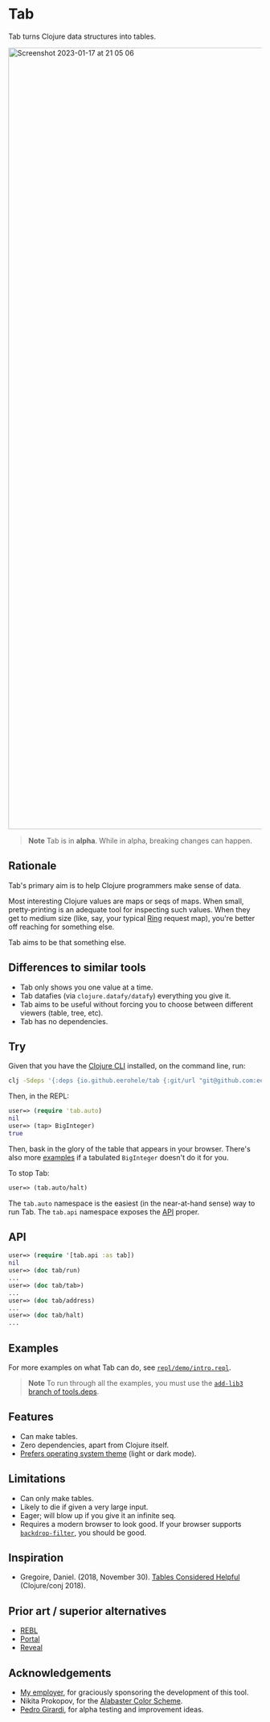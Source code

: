 # Tab

Tab turns Clojure data structures into tables.

<img width="1552" alt="Screenshot 2023-01-17 at 21 05 06" src="https://user-images.githubusercontent.com/31859/212988791-5e3a060a-2072-47ba-ba16-2981823ccb2b.png">

> **Note**
> Tab is in **alpha**. While in alpha, breaking changes can happen.

## Rationale

Tab's primary aim is to help Clojure programmers make sense of data.

Most interesting Clojure values are maps or seqs of maps. When small, pretty-printing is an adequate tool for inspecting such values. When they get to medium size (like, say, your typical [Ring](https://github.com/ring-clojure/ring) request map), you're better off reaching for something else.

Tab aims to be that something else.

## Differences to similar tools

- Tab only shows you one value at a time.
- Tab datafies (via `clojure.datafy/datafy`) everything you give it.
- Tab aims to be useful without forcing you to choose between different viewers (table, tree, etc).
- Tab has no dependencies.

## Try

Given that you have the [Clojure CLI](https://clojure.org/guides/install_clojure) installed, on the command line, run:

```bash
clj -Sdeps '{:deps {io.github.eerohele/tab {:git/url "git@github.com:eerohele/tab.git" :git/sha "3e23ce61ca2e221a87838f95b993c26bec47c5e4"}}}'
```

Then, in the REPL:

```clojure
user=> (require 'tab.auto)
nil
user=> (tap> BigInteger)
true
```

Then, bask in the glory of the table that appears in your browser. There's also more [examples](#examples) if a tabulated `BigInteger` doesn't do it for you.

To stop Tab:

```clojure
user=> (tab.auto/halt)
```

The `tab.auto` namespace is the easiest (in the near-at-hand sense) way to run Tab. The `tab.api` namespace exposes the [API](#api) proper.

## API

```clojure
user=> (require '[tab.api :as tab])
nil
user=> (doc tab/run)
...
user=> (doc tab/tab>)
...
user=> (doc tab/address)
...
user=> (doc tab/halt)
...
```

## Examples

For more examples on what Tab can do, see [`repl/demo/intro.repl`](https://github.com/eerohele/tab/blob/main/repl/demo/intro.repl).

> **Note**
> To run through all the examples, you must use the [`add-lib3` branch of tools.deps](https://github.com/clojure/tools.deps/tree/add-lib3).

## Features

- Can make tables.
- Zero dependencies, apart from Clojure itself.
- [Prefers operating system theme](https://developer.mozilla.org/en-US/docs/Web/CSS/@media/prefers-color-scheme) (light or dark mode).

## Limitations

- Can only make tables.
- Likely to die if given a very large input.
- Eager; will blow up if you give it an infinite seq.
- Requires a modern browser to look good. If your browser supports [`backdrop-filter`](https://developer.mozilla.org/en-US/docs/Web/CSS/backdrop-filter), you should be good.

## Inspiration

- Gregoire, Daniel. (2018, November 30). [Tables Considered Helpful](https://www.youtube.com/watch?v=b5UK-VHbJlQ) (Clojure/conj 2018).

## Prior art / superior alternatives

- [REBL](https://docs.datomic.com/cloud/other-tools/REBL.html)
- [Portal](https://djblue.github.io/portal/)
- [Reveal](https://vlaaad.github.io/reveal/)

## Acknowledgements

- [My employer](https://www.solita.fi), for graciously sponsoring the development of this tool.
- Nikita Prokopov, for the [Alabaster Color Scheme](https://github.com/tonsky/sublime-scheme-alabaster).
- [Pedro Girardi](https://github.com/pedrorgirardi), for alpha testing and improvement ideas.
